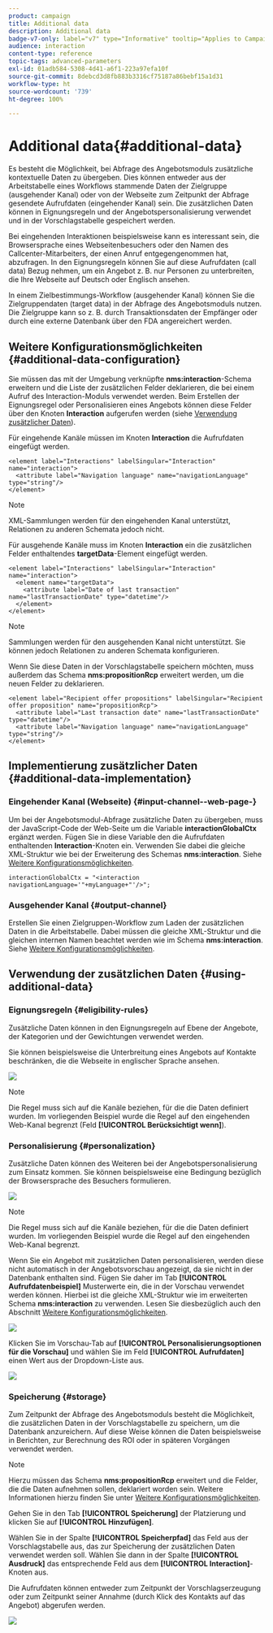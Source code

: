 ```yaml
---
product: campaign
title: Additional data
description: Additional data
badge-v7-only: label="v7" type="Informative" tooltip="Applies to Campaign Classic v7 only"
audience: interaction
content-type: reference
topic-tags: advanced-parameters
exl-id: 01adb584-5308-4d41-a6f1-223a97efa10f
source-git-commit: 8debcd3d8fb883b3316cf75187a86bebf15a1d31
workflow-type: ht
source-wordcount: '739'
ht-degree: 100%

---
```


# Additional data{#additional-data}



Es besteht die Möglichkeit, bei Abfrage des Angebotsmoduls zusätzliche kontextuelle Daten zu übergeben. Dies können entweder aus der Arbeitstabelle eines Workflows stammende Daten der Zielgruppe (ausgehender Kanal) oder von der Webseite zum Zeitpunkt der Abfrage gesendete Aufrufdaten (eingehender Kanal) sein. Die zusätzlichen Daten können in Eignungsregeln und der Angebotspersonalisierung verwendet und in der Vorschlagstabelle gespeichert werden.

Bei eingehenden Interaktionen beispielsweise kann es interessant sein, die Browsersprache eines Webseitenbesuchers oder den Namen des Callcenter-Mitarbeiters, der einen Anruf entgegengenommen hat, abzufragen. In den Eignungsregeln können Sie auf diese Aufrufdaten (call data) Bezug nehmen, um ein Angebot z. B. nur Personen zu unterbreiten, die Ihre Webseite auf Deutsch oder Englisch ansehen.

In einem Zielbestimmungs-Workflow (ausgehender Kanal) können Sie die Zielgruppendaten (target data) in der Abfrage des Angebotsmoduls nutzen. Die Zielgruppe kann so z. B. durch Transaktionsdaten der Empfänger oder durch eine externe Datenbank über den FDA angereichert werden.

## Weitere Konfigurationsmöglichkeiten {#additional-data-configuration}

Sie müssen das mit der Umgebung verknüpfte **nms:interaction**-Schema erweitern und die Liste der zusätzlichen Felder deklarieren, die bei einem Aufruf des Interaction-Moduls verwendet werden. Beim Erstellen der Eignungsregel oder Personalisieren eines Angebots können diese Felder über den Knoten **Interaction** aufgerufen werden (siehe [Verwendung zusätzlicher Daten](#using-additional-data)).

Für eingehende Kanäle müssen im Knoten **Interaction** die Aufrufdaten eingefügt werden.

```
<element label="Interactions" labelSingular="Interaction" name="interaction">
  <attribute label="Navigation language" name="navigationLanguage" type="string"/>
</element>
```

>[!NOTE]
>
>XML-Sammlungen werden für den eingehenden Kanal unterstützt, Relationen zu anderen Schemata jedoch nicht.

Für ausgehende Kanäle muss im Knoten **Interaction** ein die zusätzlichen Felder enthaltendes **targetData**-Element eingefügt werden.

```
<element label="Interactions" labelSingular="Interaction" name="interaction">
  <element name="targetData">
    <attribute label="Date of last transaction" name="lastTransactionDate" type="datetime"/>
  </element>
</element>
```

>[!NOTE]
>
>Sammlungen werden für den ausgehenden Kanal nicht unterstützt. Sie können jedoch Relationen zu anderen Schemata konfigurieren.

Wenn Sie diese Daten in der Vorschlagstabelle speichern möchten, muss außerdem das Schema **nms:propositionRcp** erweitert werden, um die neuen Felder zu deklarieren.

```
<element label="Recipient offer propositions" labelSingular="Recipient offer proposition" name="propositionRcp">
  <attribute label="Last transaction date" name="lastTransactionDate" type="datetime"/>
  <attribute label="Navigation language" name="navigationLanguage" type="string"/>
</element>
```

## Implementierung zusätzlicher Daten {#additional-data-implementation}

### Eingehender Kanal (Webseite) {#input-channel--web-page-}

Um bei der Angebotsmodul-Abfrage zusätzliche Daten zu übergeben, muss der JavaScript-Code der Web-Seite um die Variable **interactionGlobalCtx** ergänzt werden. Fügen Sie in diese Variable den die Aufrufdaten enthaltenden **Interaction**-Knoten ein. Verwenden Sie dabei die gleiche XML-Struktur wie bei der Erweiterung des Schemas **nms:interaction**. Siehe [Weitere Konfigurationsmöglichkeiten](#additional-data-configuration).

```
interactionGlobalCtx = "<interaction navigationLanguage='"+myLanguage+"'/>";
```

### Ausgehender Kanal {#output-channel}

Erstellen Sie einen Zielgruppen-Workflow zum Laden der zusätzlichen Daten in die Arbeitstabelle. Dabei müssen die gleiche XML-Struktur und die gleichen internen Namen beachtet werden wie im Schema **nms:interaction**. Siehe [Weitere Konfigurationsmöglichkeiten](#additional-data-configuration).

## Verwendung der zusätzlichen Daten {#using-additional-data}

### Eignungsregeln {#eligibility-rules}

Zusätzliche Daten können in den Eignungsregeln auf Ebene der Angebote, der Kategorien und der Gewichtungen verwendet werden.

Sie können beispielsweise die Unterbreitung eines Angebots auf Kontakte beschränken, die die Webseite in englischer Sprache ansehen.

![](assets/ita_calldata_query.png)

>[!NOTE]
>
>Die Regel muss sich auf die Kanäle beziehen, für die die Daten definiert wurden. Im vorliegenden Beispiel wurde die Regel auf den eingehenden Web-Kanal begrenzt (Feld **[!UICONTROL Berücksichtigt wenn]**).

### Personalisierung     {#personalization}

Zusätzliche Daten können des Weiteren bei der Angebotspersonalisierung zum Einsatz kommen. Sie können beispielsweise eine Bedingung bezüglich der Browsersprache des Besuchers formulieren.

![](assets/ita_calldata_perso.png)

>[!NOTE]
>
>Die Regel muss sich auf die Kanäle beziehen, für die die Daten definiert wurden. Im vorliegenden Beispiel wurde die Regel auf den eingehenden Web-Kanal begrenzt.

Wenn Sie ein Angebot mit zusätzlichen Daten personalisieren, werden diese nicht automatisch in der Angebotsvorschau angezeigt, da sie nicht in der Datenbank enthalten sind. Fügen Sie daher im Tab **[!UICONTROL Aufrufdatenbeispiel]** Musterwerte ein, die in der Vorschau verwendet werden können. Hierbei ist die gleiche XML-Struktur wie im erweiterten Schema **nms:interaction** zu verwenden. Lesen Sie diesbezüglich auch den Abschnitt [Weitere Konfigurationsmöglichkeiten](#additional-data-configuration).

![](assets/ita_calldata_preview.png)

Klicken Sie im Vorschau-Tab auf **[!UICONTROL Personalisierungsoptionen für die Vorschau]** und wählen Sie im Feld **[!UICONTROL Aufrufdaten]** einen Wert aus der Dropdown-Liste aus.

![](assets/ita_calldata_preview2.png)

### Speicherung {#storage}

Zum Zeitpunkt der Abfrage des Angebotsmoduls besteht die Möglichkeit, die zusätzlichen Daten in der Vorschlagstabelle zu speichern, um die Datenbank anzureichern. Auf diese Weise können die Daten beispielsweise in Berichten, zur Berechnung des ROI oder in späteren Vorgängen verwendet werden.

>[!NOTE]
>
>Hierzu müssen das Schema **nms:propositionRcp** erweitert und die Felder, die die Daten aufnehmen sollen, deklariert worden sein. Weitere Informationen hierzu finden Sie unter [Weitere Konfigurationsmöglichkeiten](#additional-data-configuration).

Gehen Sie in den Tab **[!UICONTROL Speicherung]** der Platzierung und klicken Sie auf **[!UICONTROL Hinzufügen]**.

Wählen Sie in der Spalte **[!UICONTROL Speicherpfad]** das Feld aus der Vorschlagstabelle aus, das zur Speicherung der zusätzlichen Daten verwendet werden soll. Wählen Sie dann in der Spalte **[!UICONTROL Ausdruck]** das entsprechende Feld aus dem **[!UICONTROL Interaction]**-Knoten aus.

Die Aufrufdaten können entweder zum Zeitpunkt der Vorschlagserzeugung oder zum Zeitpunkt seiner Annahme (durch Klick des Kontakts auf das Angebot) abgerufen werden.

![](assets/ita_calldata_storage.png)
